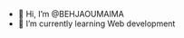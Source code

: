 - 👋 Hi, I’m @BEHJAOUMAIMA
- 🌱 I’m currently learning Web development



<!---
BEHJAOUMAIMA/BEHJAOUMAIMA is a ✨ special ✨ repository because its `README.md` (this file) appears on your GitHub profile.
You can click the Preview link to take a look at your changes.
--->
